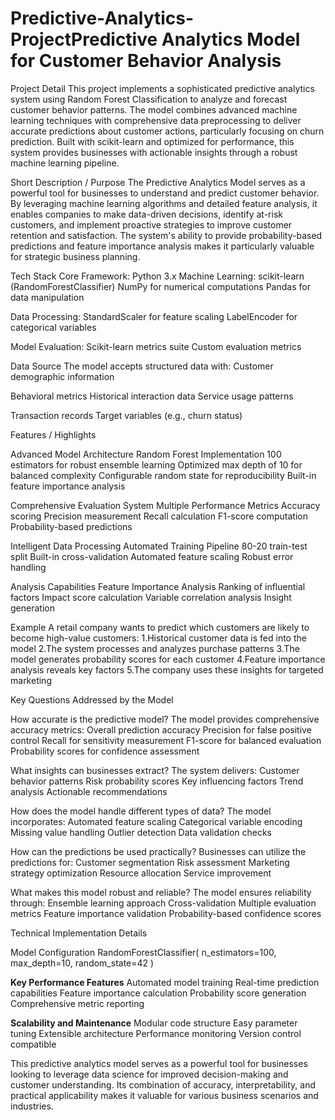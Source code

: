 # Predictive-Analytics-ProjectPredictive Analytics Model for Customer Behavior Analysis

Project Detail
This project implements a sophisticated predictive analytics system using Random Forest Classification to analyze and forecast customer behavior patterns. The model combines advanced machine learning techniques with comprehensive data preprocessing to deliver accurate predictions about customer actions, particularly focusing on churn prediction. Built with scikit-learn and optimized for performance, this system provides businesses with actionable insights through a robust machine learning pipeline.

Short Description / Purpose
The Predictive Analytics Model serves as a powerful tool for businesses to understand and predict customer behavior. By leveraging machine learning algorithms and detailed feature analysis, it enables companies to make data-driven decisions, identify at-risk customers, and implement proactive strategies to improve customer retention and satisfaction. The system's ability to provide probability-based predictions and feature importance analysis makes it particularly valuable for strategic business planning.

Tech Stack
Core Framework: Python 3.x
Machine Learning:
scikit-learn (RandomForestClassifier)
NumPy for numerical computations
Pandas for data manipulation

Data Processing:
StandardScaler for feature scaling
LabelEncoder for categorical variables

Model Evaluation:
Scikit-learn metrics suite
Custom evaluation metrics

Data Source
The model accepts structured data with:
Customer demographic information

Behavioral metrics
Historical interaction data
Service usage patterns

Transaction records
Target variables (e.g., churn status)

Features / Highlights

Advanced Model Architecture
Random Forest Implementation
100 estimators for robust ensemble learning
Optimized max depth of 10 for balanced complexity
Configurable random state for reproducibility
Built-in feature importance analysis

Comprehensive Evaluation System
Multiple Performance Metrics
Accuracy scoring
Precision measurement
Recall calculation
F1-score computation
Probability-based predictions

Intelligent Data Processing
Automated Training Pipeline
80-20 train-test split
Built-in cross-validation
Automated feature scaling
Robust error handling

Analysis Capabilities
Feature Importance Analysis
Ranking of influential factors
Impact score calculation
Variable correlation analysis
Insight generation

Example
A retail company wants to predict which customers are likely to become high-value customers:
1.Historical customer data is fed into the model
2.The system processes and analyzes purchase patterns
3.The model generates probability scores for each customer
4.Feature importance analysis reveals key factors
5.The company uses these insights for targeted marketing

Key Questions Addressed by the Model

How accurate is the predictive model?
The model provides comprehensive accuracy metrics:
Overall prediction accuracy
Precision for false positive control
Recall for sensitivity measurement
F1-score for balanced evaluation
Probability scores for confidence assessment

What insights can businesses extract?
The system delivers:
Customer behavior patterns
Risk probability scores
Key influencing factors
Trend analysis
Actionable recommendations

How does the model handle different types of data?
The model incorporates:
Automated feature scaling
Categorical variable encoding
Missing value handling
Outlier detection
Data validation checks

How can the predictions be used practically?
Businesses can utilize the predictions for:
Customer segmentation
Risk assessment
Marketing strategy optimization
Resource allocation
Service improvement

What makes this model robust and reliable?
The model ensures reliability through:
Ensemble learning approach
Cross-validation
Multiple evaluation metrics
Feature importance validation
Probability-based confidence scores

Technical Implementation Details

Model Configuration
RandomForestClassifier(
    n_estimators=100,
    max_depth=10,
    random_state=42
)

**Key Performance Features**
Automated model training
Real-time prediction capabilities
Feature importance calculation
Probability score generation
Comprehensive metric reporting

**Scalability and Maintenance**
Modular code structure
Easy parameter tuning
Extensible architecture
Performance monitoring
Version control compatible

This predictive analytics model serves as a powerful tool for businesses looking to leverage data science for improved decision-making and customer understanding. Its combination of accuracy, interpretability, and practical applicability makes it valuable for various business scenarios and industries.


